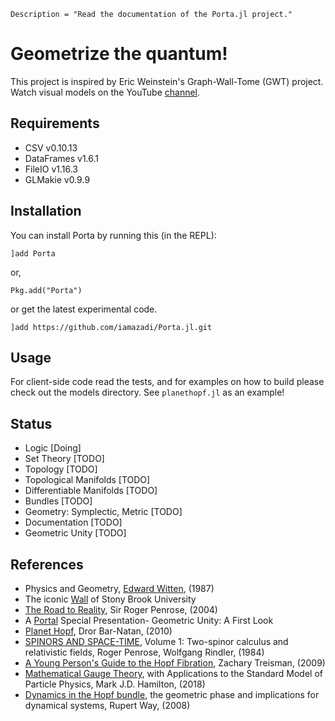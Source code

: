 ```@meta
Description = "Read the documentation of the Porta.jl project."
```

# Geometrize the quantum!

This project is inspired by Eric Weinstein's Graph-Wall-Tome (GWT) project. Watch visual models on the YouTube [channel](https://www.youtube.com/channel/UCY8FW_kvEfGDj5i5j_rkaqA).

## Requirements
- CSV v0.10.13
- DataFrames v1.6.1
- FileIO v1.16.3
- GLMakie v0.9.9

## Installation
You can install Porta by running this (in the REPL):

```julia-repl
]add Porta
```
or,
```julia-repl
Pkg.add("Porta")
```
or get the latest experimental code.
```julia-repl
]add https://github.com/iamazadi/Porta.jl.git
```

## Usage
For client-side code read the tests, and for examples on how to build please check out the models directory. See `planethopf.jl` as an example!

## Status
- Logic [Doing]
- Set Theory [TODO]
- Topology [TODO]
- Topological Manifolds [TODO]
- Differentiable Manifolds [TODO]
- Bundles [TODO]
- Geometry: Symplectic, Metric [TODO]
- Documentation [TODO]
- Geometric Unity [TODO]

## References
- Physics and Geometry, [Edward Witten](https://cds.cern.ch/record/181783/files/cer-000093203.pdf), (1987)
- The iconic [Wall](https://scgp.stonybrook.edu/archives/6264) of Stony Brook University
- [The Road to Reality](https://www.amazon.com/Road-Reality-Complete-Guide-Universe/dp/0679776311), Sir Roger Penrose, (2004)
- A [Portal](https://youtu.be/Z7rd04KzLcg ) Special Presentation- Geometric Unity: A First Look
- [Planet Hopf](http://drorbn.net/AcademicPensieve/Projects/PlanetHopf/), Dror Bar-Natan, (2010)
- [SPINORS AND SPACE-TIME](https://doi.org/10.1017/CBO9780511564048), Volume 1: Two-spinor calculus and relativistic fields, Roger Penrose, Wolfgang Rindler, (1984)
- [A Young Person's Guide to the Hopf Fibration](https://arxiv.org/abs/0908.1205), Zachary Treisman, (2009)
- [Mathematical Gauge Theory](https://doi.org/10.1007/978-3-319-68439-0), with Applications to the Standard Model of Particle Physics, Mark J.D. Hamilton, (2018)
- [Dynamics in the Hopf bundle](https://personalpages.surrey.ac.uk/t.bridges/GEOMETRIC-PHASE/index.html), the geometric phase and implications for dynamical systems, Rupert Way, (2008)